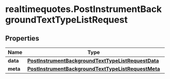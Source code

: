 # realtimequotes.PostInstrumentBackgroundTextTypeListRequest

## Properties

Name | Type | Description | Notes
------------ | ------------- | ------------- | -------------
**data** | [**PostInstrumentBackgroundTextTypeListRequestData**](PostInstrumentBackgroundTextTypeListRequestData.md) |  | [optional] 
**meta** | [**PostInstrumentBackgroundTextTypeListRequestMeta**](PostInstrumentBackgroundTextTypeListRequestMeta.md) |  | [optional] 


